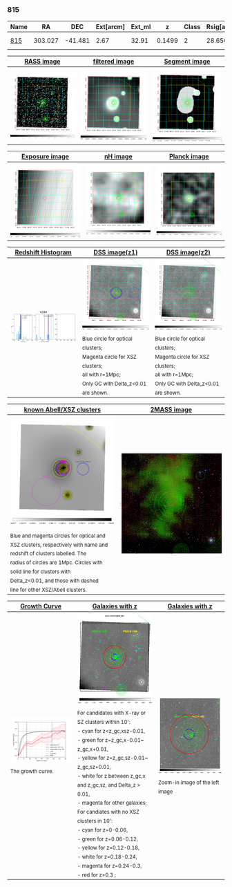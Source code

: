 <div STYLE="page-break-after: always;"></div>

### 815

|Name          |RA          |DEC      | Ext[arcm] | Ext_ml | z    | Class| Rsig[arcmin] | CRsig[c/s] | CR500[c/s] | R500[Mpc] |L500[erg/s]|F500[erg/s/cm^2]| M500[Msun]|Tx[keV]|beta|GC(XSZ,Delta_z<0.01)| GC(OPT,Delta_z<0.01)|GC|alias|
|--------------|------------|------------|---|---|-----------|--------|------|------|----|----|----|----|----|----|----|----|----|----|---|
|[815](script/815.md)     | 303.027       | -41.481       | 2.67    | 32.91   | 0.1499 | 2   | 28.650 |0.366 |0.326 |1.165 |3.756e+44 |6.182e-12 |5.206e+14 |6.215 |0.425 |Tar, |Wen, A, |Tar, A, |k334|

|[RASS image](../image/815/815_img.pdf)|[filtered image](../image/815/815_fil.pdf)|[Segment image](../image/815/815_seg.pdf)|
|-------------------|--------------------|-------------------|
| <img src="../image/815/815_img.png" width="300">  | <img src="../image/815/815_fil.png" width="300">   | <img src="../image/815/815_seg.png" width="300">  |

|[Exposure image](../image/815/815_mex.pdf)| [nH image](../image/815/815_nh.pdf)| [Planck image](../image/815/815_p.pdf)|
|-------------------|--------------------|-------------------|
|<img src="../image/815/815_mex.png" width="300">   | <img src="../image/815/815_nh.png" width="300">    | <img src="../image/815/815_p.png" width="300"> |

|[Redshift Histogram](../image/815/815_zg.pdf) | [DSS image(z1)](../image/815/815_dss_z1.pdf)      |  [DSS image(z2)](../image/815/815_dss_z2.pdf)    |
|-------------------|--------------------|-------------------|
|<img src="../image/815/815_zg.png" width="300"> |<img src="../image/815/815_dss_z1.png" width="300"> <sub><br>Blue circle for optical clusters; <br>Magenta circle for XSZ clusters; <br>all with r=1Mpc; <br>Only GC with Delta_z<0.01 are shown. </sub>| <img src="../image/815/815_dss_z2.png" width="300"><sub><br>Blue circle for optical clusters; <br>Magenta circle for XSZ clusters; <br>all with r=1Mpc; <br>Only GC with Delta_z<0.01 are shown. </sub> |

|[known Abell/XSZ clusters](../image/815/815_m.pdf) | [2MASS image](../image/815/815_2mass.pdf)      |
|-------------------|-------------------|
|<img src=../image/815/815_m.png width="300"> <sub><br>Blue and magenta circles for optical and <br>XSZ clusters, respectively with name and <br>redshift of clusters labelled. The <br>radius of circles are 1Mpc. Circles with <br>solid line for clusters with <br>Delta_z<0.01, and those with dashed <br>line for other XSZ/Abell clusters.        </sub>|<img src="../image/815/815_2mass.png" width="300">  |

|[Growth Curve](../image/815/815_gca_all.png) |[Galaxies with z](../image/815/815_opt_ned.pdf) |[Galaxies with z](../image/815/815_opt_ned_zoom.pdf) |
|-------------------|-------------------|-------------------|
| <img src="../image/815/815_gca_all.png" width="300"> <sub><br>The growth curve.</sub>| <img src=../image/815/815_opt_ned.png width="300"> <br><sub> For candidates with X-ray or SZ clusters within 10': <br> - cyan for z<z_gc,xsz-0.01, <br> - green for z=z_gc,x-0.01~ z_gc,x+0.01, <br> - yellow for z=z_gc,sz-0.01~ z_gc,sz+0.01, <br> - white for z between z_gc,x and z_gc,sz, and Delta_z > 0.01, <br> - magenta for other galaxies; <br>For candiates with no XSZ clusters in 10': <br> - cyan for z=0-0.06, <br> - green for z=0.06-0.12, <br> - yellow for z=0.12-0.18, <br> - white for z=0.18-0.24, <br> - magenta for z=0.24-0.3, <br> - red for z>0.3 ;  </sub>|<img src=../image/815/815_opt_ned_zoom.png width="300">  <br><sub> Zoom-in image of the left image</sub>|





